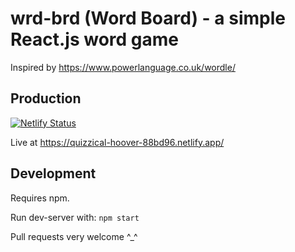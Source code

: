 
# wrd-brd (Word Board) - a simple React.js word game

Inspired by https://www.powerlanguage.co.uk/wordle/

## Production

[![Netlify Status](https://api.netlify.com/api/v1/badges/3f65c715-8f4f-4b93-87ae-89188bc229e7/deploy-status)](https://app.netlify.com/sites/quizzical-hoover-88bd96/deploys)

Live at https://quizzical-hoover-88bd96.netlify.app/

## Development

Requires npm.

Run dev-server with: `npm start`

Pull requests very welcome ^_^

